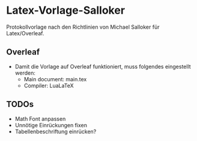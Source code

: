 # Latex-Vorlage-Salloker
Protokollvorlage nach den Richtlinien von Michael Salloker für Latex/Overleaf.

## Overleaf
- Damit die Vorlage auf Overleaf funktioniert, muss folgendes eingestellt werden:
  - Main document: main.tex
  - Compiler: LuaLaTeX

## TODOs
- Math Font anpassen
- Unnötige Einrückungen fixen
- Tabellenbeschriftung einrücken?
